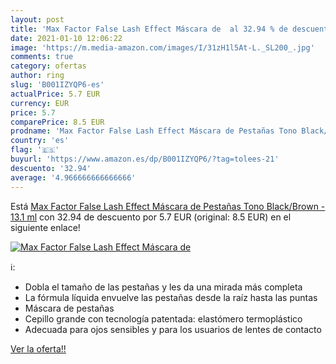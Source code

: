 ```yaml
---
layout: post
title: 'Max Factor False Lash Effect Máscara de  al 32.94 % de descuento'
date: 2021-01-10 12:06:22
image: 'https://m.media-amazon.com/images/I/31zH1l5At-L._SL200_.jpg'
comments: true
category: ofertas
author: ring
slug: 'B001IZYQP6-es'
actualPrice: 5.7 EUR
currency: EUR
price: 5.7
comparePrice: 8.5 EUR
prodname: 'Max Factor False Lash Effect Máscara de Pestañas Tono Black/Brown - 13.1 ml'
country: 'es'
flag: '🇪🇸'
buyurl: 'https://www.amazon.es/dp/B001IZYQP6/?tag=tolees-21'
descuento: '32.94'
average: '4.966666666666666'
---
```


Está [Max Factor False Lash Effect Máscara de Pestañas Tono Black/Brown - 13.1 ml](https://www.amazon.es/dp/B001IZYQP6/?tag=tolees-21) con 32.94 de descuento por 5.7 EUR (original: 8.5 EUR) en el siguiente enlace!

[![Max Factor False Lash Effect Máscara de ](https://m.media-amazon.com/images/I/31zH1l5At-L._SL200_.jpg)](https://www.amazon.es/dp/B001IZYQP6/?tag=tolees-21)

ℹ️:

- Dobla el tamaño de las pestañas y les da una mirada más completa
- La fórmula líquida envuelve las pestañas desde la raíz hasta las puntas
- Máscara de pestañas
- Cepillo grande con tecnología patentada: elastómero termoplástico
- Adecuada para ojos sensibles y para los usuarios de lentes de contacto

[Ver la oferta!!](https://www.amazon.es/dp/B001IZYQP6/?tag=tolees-21)
